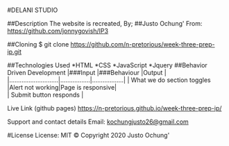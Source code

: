 #DELANI STUDIO

##Description
The website is recreated,
By; ##Justo Ochung'
From: https://github.com/jonnygovish/IP3

##Cloning
$ git clone https://github.com/n-pretorious/week-three-prep-ip.git

##Technologies Used
*HTML 
*CSS
*JavaScript
*Jquery
##Behavior Driven Development
|###Input                    |###Behaviour     |Output            |
|............................|.................|..................|
| What we do section toggles |Alert not working|Page is responsive|          
| Submit button responds     |

Live Link (github pages)
https://n-pretorious.github.io/week-three-prep-ip/

Support and contact details
Email: kochungjusto26@gmail.com

#License
License: MIT © Copyright 2020 Justo Ochung'
